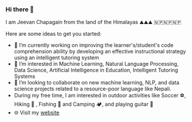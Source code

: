 ### Hi there 👋

I am Jeevan Chapagain from the land of the Himalayas ⛰️⛰️⛰️ 🇳🇵🇳🇵🇳🇵


Here are some ideas to get you started:

- 🔭 I’m currently working on improving the learner's/student's code comprehension ability by developing an effective instructional strategy using an intelligent tutoring system
- 👀 I’m interested in Machine Learning, Natural Language Processing, Data Science, Artificial Intelligence in Education, Intelligent Tutoring Systems
-  👯 I’m looking to collaborate on new machine learning, NLP, and data science projects related to a resource-poor language like Nepali.
-  During my free time, I am interested in outdoor activities like Soccer ⚽, Hiking 🥾 , Fishing 🎣 and Camping 🏕️, and playing guitar 🎸
-  🌐 Visit my [website](https://jeevanchaps.github.io/)
<!-- - 🌱 I’m currently learning ... 
- 👯 I’m looking to collaborate on ...
- 🤔 I’m looking for help with ...
- 💬 Ask me about ...
- 📫 How to reach me: ...
- 😄 Pronouns: He/Him
- ⚡ Fun fact: ...

-->

